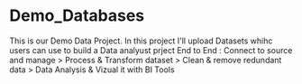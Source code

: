 # Demo_Databases
This is our Demo Data Project.
In this project I'll upload Datasets whihc users can use to build a Data analyust prject End to End :
Connect to source and manage > Process & Transform dataset > Clean & remove redundant data   > Data Analysis & Vizual it with BI Tools 
